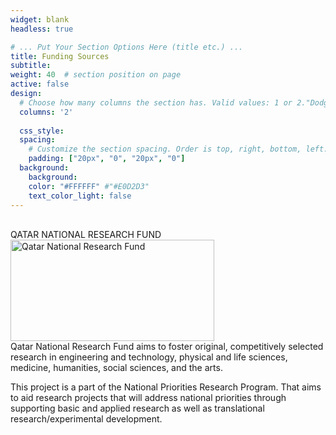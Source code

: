 ```yaml
---
widget: blank
headless: true

# ... Put Your Section Options Here (title etc.) ...
title: Funding Sources
subtitle:
weight: 40  # section position on page
active: false
design:
  # Choose how many columns the section has. Valid values: 1 or 2."DodgerBlue"
  columns: '2'
  
  css_style: 
  spacing:
    # Customize the section spacing. Order is top, right, bottom, left.
    padding: ["20px", "0", "20px", "0"]
  background:
    background:
    color: "#FFFFFF" #"#E0D2D3"
    text_color_light: false
---
```

<br>
QATAR NATIONAL RESEARCH FUND
<br>
<img src="images/fund.png" alt="Qatar National Research Fund" width="326" height="162">
<br>
Qatar National Research Fund aims to foster original, competitively selected research in engineering and technology, physical and life sciences, medicine, humanities, social sciences, and the arts.

This project is a part of the National Priorities Research Program. That aims to aid research projects that will address national priorities through supporting basic and applied research as well as translational research/experimental development.
<br>

